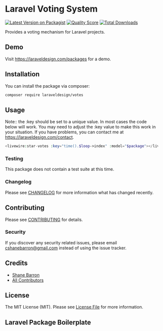 # Laravel Voting System

[![Latest Version on Packagist](https://img.shields.io/packagist/v/laraveldesign/votes.svg?style=flat-square)](https://packagist.org/packages/laraveldesign/votes)
[![Quality Score](https://img.shields.io/scrutinizer/g/laraveldesign/votes.svg?style=flat-square)](https://scrutinizer-ci.com/g/laraveldesign/votes)
[![Total Downloads](https://img.shields.io/packagist/dt/laraveldesign/votes.svg?style=flat-square)](https://packagist.org/packages/laraveldesign/votes)

Provides a voting mechanism for Laravel projects.  

## Demo
Visit https://laraveldesign.com/packages for a demo.

## Installation

You can install the package via composer:

```bash
composer require laraveldesign/votes
```

## Usage
Note:: the :key should be set to a unique value.  In most cases the code below will work.
You may need to adjust the :key value to make this work in your situation.
If you have problems, you can contact me at https://laraveldesign.com/contact.

``` php
<livewire:star-votes :key="time().$loop->index" :model="$package"></livewire:star-votes>
```

### Testing

This package does not contain a test suite at this time.


### Changelog

Please see [CHANGELOG](CHANGELOG.md) for more information what has changed recently.

## Contributing

Please see [CONTRIBUTING](CONTRIBUTING.md) for details.

### Security

If you discover any security related issues, please email cshanebarron@gmail.com instead of using the issue tracker.

## Credits

- [Shane Barron](https://github.com/laraveldesign)
- [All Contributors](../../contributors)

## License

The MIT License (MIT). Please see [License File](LICENSE.md) for more information.

## Laravel Package Boilerplate

